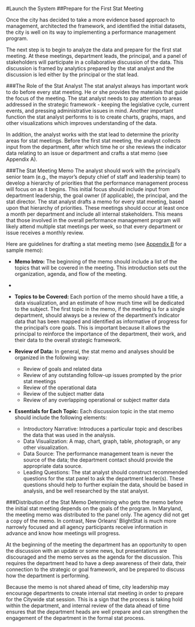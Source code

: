 #Launch the System
##Prepare for the First Stat Meeting

Once the city has decided to take a more evidence based approach to management, architected the framework, and identified the initial datasets, the city is well on its way to implementing a performance management program.

The next step is to begin to analyze the data and prepare for the first stat meeting. At these meetings, department leads, the principal, and a panel of stakeholders will participate in a collaborative discussion of the data. This discussion is framed by analytics prepared by the stat analyst and the discussion is led either by the principal or the stat lead.

###The Role of the Stat Analyst
The stat analyst always has important work to do before every stat meeting. He or she provides the materials that guide the focus of the meeting. The stat analyst needs to pay attention to areas addressed in the strategic framework - keeping the legislative cycle, current events, and pressing administrative issues in mind.
Another important function the stat analyst performs to is to create charts, graphs, maps, and other visualizations which improves understanding of the data.

In addition, the analyst works with the stat lead to determine the priority areas for stat meetings. Before the first stat meeting, the analyst collects input from the department, after which time he or she reviews the indicator data relating to an issue or department and crafts a stat memo (see Appendix A).

###The Stat Meeting Memo
The analyst should work with the principal’s senior team (e.g., the mayor’s deputy chief of staff and leadership team) to develop a hierarchy of priorities that the performance management process will focus on as it begins. This initial focus should include input from department leadership, the goal owner (if applicable), the principal, and the stat director. The stat analyst drafts a memo for every stat meeting, based upon that hierarchy of priorities. These meetings should occur at least once a month per department and include all internal stakeholders. This means that those involved in the overall performance management program will likely attend multiple stat meetings per week, so that every department or issue receives a monthly review.

Here are guidelines for drafting a stat meeting memo (see [Appendix B](appendix-b) for a sample memo):
* **Memo Intro:** The beginning of the memo should include a list of the topics that will be covered in the meeting. This introduction sets out the organization, agenda, and flow of the meeting.
* 
* **Topics to be Covered:** Each portion of the memo should have a title, a data visualization, and an estimate of how much time will be dedicated to the subject. The first topic in the memo, if the meeting is for a single department, should always be a review of the department’s indicator data that has been mapped and identified as informative of progress for the principal’s core goals. This is important because it allows the principal to reinforce the importance of the department, their work, and their data to the overall strategic framework.

* **Review of Data:** In general, the stat memo and analyses should be organized in the following way:
    * Review of goals and related data
    * Review of any outstanding follow-up issues prompted by the prior stat meetings
    * Review of the operational data
    * Review of the subject matter data
    * Review of any overlapping operational or subject matter data


* **Essentials for Each Topic:** Each discussion topic in the stat memo should include the following elements:
    * Introductory Narrative: Introduces a particular topic and describes the data that was used in the analysis.
    * Data Visualization: A map, chart, graph, table, photograph, or any other visualization.
    * Data Source: The performance management team is never the source of the data; the department contact should provide the appropriate data source.
    * Leading Questions: The stat analyst should construct recommended questions for the stat panel to ask the department leader(s). These questions should help to further explain the data, should be based in analysis, and be well researched by the stat analyst.

###Distribution of the Stat Memo
Determining who gets the memo before the initial stat meeting depends on the goals of the program. In Maryland, the meeting memo was distributed to the panel only. The agency did not get a copy of the memo.  In contrast, New Orleans’ BlightStat is much more narrowly focused and all agency participants receive information in advance and know how meetings will progress. 

At the beginning of the meeting the department has an opportunity to open the discussion with an update or some news, but presentations are discouraged and the memo serves as the agenda for the discussion. This requires the department head to have a deep awareness of their data, their connection to the strategic or goal framework, and be prepared to discuss how the department is performing.

Because the memo is not shared ahead of time, city leadership may encourage departments to create internal stat meeting in order to prepare for the Citywide stat session. This is a sign that the process is taking hold within the department, and internal review of the data ahead of time ensures that the department heads are well prepare and can strengthen the engagement of the department in the formal stat process.
